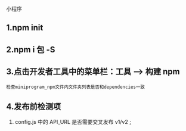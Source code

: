 小程序

## 1.npm init

## 2.npm i 包 -S

## 3.点击开发者工具中的菜单栏：工具 --> 构建 npm

    检查miniprogram_npm文件内文件夹列表是否和dependencies一致

## 4.发布前检测项

1. config.js 中的 API_URL 是否需要交叉发布 v1/v2 ;

<!--
todo:
1. 提取background-img的头部
4. 使用 wxministore 提取所有的 页面统计函数  和授权函数

 -->
